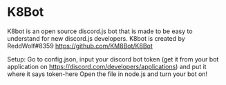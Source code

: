 # K8Bot
K8bot is an open source discord.js bot that is made to be easy to understand for new discord.js developers.
K8bot is created by ReddWolf#8359
https://github.com/KM8Bot/K8Bot


Setup: Go to config.json, input your discord bot token (get it from your bot application on https://discord.com/developers/applications) and put it where it says token-here
Open the file in node.js and turn your bot on!
